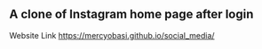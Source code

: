 ## A clone of Instagram home page after login
Website Link
https://mercyobasi.github.io/social_media/
